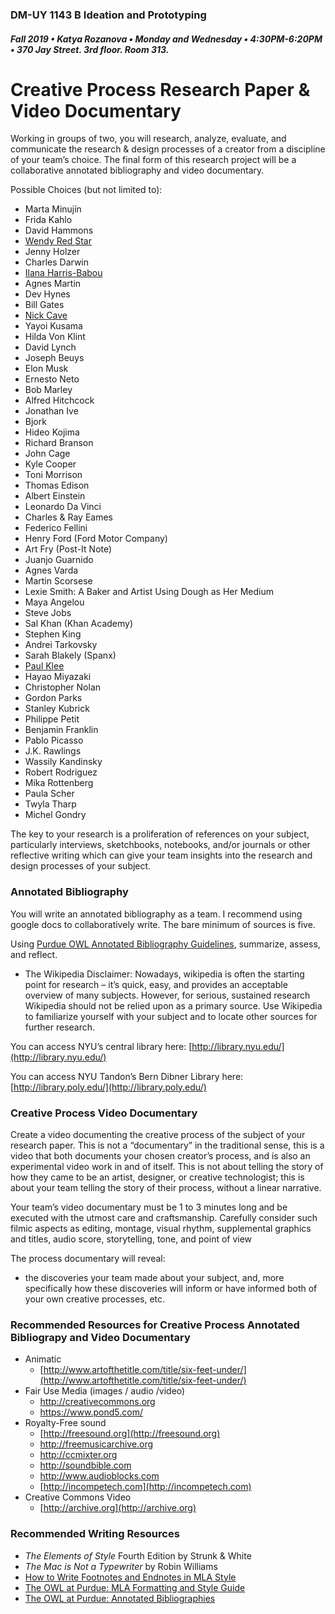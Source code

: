 ### DM-UY 1143 B Ideation and Prototyping
##### Fall 2019 • Katya Rozanova • Monday and Wednesday • 4:30PM-6:20PM • 370 Jay Street. 3rd floor. Room 313.  

# Creative Process Research Paper & Video Documentary


Working in groups of two, you will research, analyze, evaluate, and communicate the research &amp; design processes of a creator from a discipline of your team’s choice. The final form of this research project will be a collaborative annotated bibliography and video documentary.

Possible Choices \(but not limited to\):

* Marta Minujín
* Frida Kahlo
* David Hammons
* [Wendy Red Star](https://aperture.org/blog/wendy-red-star/)
* Jenny Holzer
* Charles Darwin
* [Ilana Harris-Babou](https://ilanahb.com/)
* Agnes Martin
* Dev Hynes
* Bill Gates
* [Nick Cave](https://art21.org/artist/nick-cave/)
* Yayoi Kusama
* Hilda Von Klint
* David Lynch
* Joseph Beuys
* Elon Musk
* Ernesto Neto
* Bob Marley
* Alfred Hitchcock
* Jonathan Ive
* Bjork
* Hideo Kojima
* Richard Branson
* John Cage
* Kyle Cooper
* Toni Morrison
* Thomas Edison
* Albert Einstein
* Leonardo Da Vinci
* Charles & Ray Eames
* Federico Fellini
* Henry Ford \(Ford Motor Company\)
* Art Fry \(Post-It Note\)
* Juanjo Guarnido 
* Agnes Varda
* Martin Scorsese
* Lexie Smith: A Baker and Artist Using Dough as Her Medium
* Maya Angelou 
* Steve Jobs
* Sal Khan \(Khan Academy\)
* Stephen King 
* Andrei Tarkovsky
* Sarah Blakely \(Spanx\)
* [Paul Klee](http://www.openculture.com/2016/03/3900-pages-of-paul-klees-personal-notebooks-are-now-online.html)
* Hayao Miyazaki 
* Christopher Nolan 
* Gordon Parks
* Stanley Kubrick
* Philippe Petit
* Benjamin Franklin
* Pablo Picasso
* J.K. Rawlings 
* Wassily Kandinsky
* Robert Rodriguez
* Mika Rottenberg 
* Paula Scher
* Twyla Tharp
* Michel Gondry

The key to your research is a proliferation of references on your subject, particularly interviews, sketchbooks, notebooks, and/or journals or other reflective writing which can give your team insights into the research and design processes of your subject.

### Annotated Bibliography

You will write an annotated bibliography as a team. I recommend using google docs to collaboratively write. The bare minimum of sources is five.

Using [Purdue OWL Annotated Bibliography Guidelines](https://owl.english.purdue.edu/owl/resource/614/01/), summarize, assess, and reflect.

* The Wikipedia Disclaimer: Nowadays, wikipedia is often the starting point for research – it’s quick, easy, and provides an acceptable overview of many subjects. However, for serious, sustained research Wikipedia should not be relied upon as a primary source. Use Wikipedia to familiarize yourself with your subject and to locate other sources for further research.

You can access NYU’s central library here: [http://library.nyu.edu/](http://library.nyu.edu/)

You can access NYU Tandon’s Bern Dibner Library here: [http://library.poly.edu/](http://library.poly.edu/)


### Creative Process Video Documentary

Create a video documenting the creative process of the subject of your research paper. This is not a “documentary” in the traditional sense, this is a video that both documents your chosen creator’s process, and is also an experimental video work in and of itself. This is not about telling the story of how they came to be an artist, designer, or creative technologist; this is about your team telling the story of their process, without a linear narrative.

Your team’s video documentary must be 1 to 3 minutes long and be executed with the utmost care and craftsmanship. Carefully consider such filmic aspects as editing, montage, visual rhythm, supplemental graphics and titles, audio score, storytelling, tone, and point of view

The process documentary will reveal:

*   the discoveries your team made about your subject, and, more specifically how these discoveries will inform or have informed both of your own creative processes, etc.

### Recommended Resources for Creative Process Annotated Bibliograpy and Video Documentary
* Animatic
  * [http://www.artofthetitle.com/title/six-feet-under/](http://www.artofthetitle.com/title/six-feet-under/)
* Fair Use Media (images / audio /video)
  * http://creativecommons.org 
  * https://www.pond5.com/
* Royalty-Free sound 
  * [http://freesound.org](http://freesound.org) 
  * http://freemusicarchive.org
  * http://ccmixter.org
  * http://soundbible.com
  * http://www.audioblocks.com
  * [http://incompetech.com](http://incompetech.com)
* Creative Commons Video
  * [http://archive.org](http://archive.org)

### Recommended Writing Resources
*   _The Elements of Style_ Fourth Edition by Strunk &amp; White
*   _The Mac is Not a Typewriter_ by Robin Williams
*   [How to Write Footnotes and Endnotes in MLA Style](http://www.aresearchguide.com/7footnot.html)
*   [The OWL at Purdue: MLA Formatting and Style Guide](https://owl.english.purdue.edu/owl/resource/747/01)
*   [The OWL at Purdue: Annotated Bibliographies](https://owl.english.purdue.edu/owl/resource/614/01)
